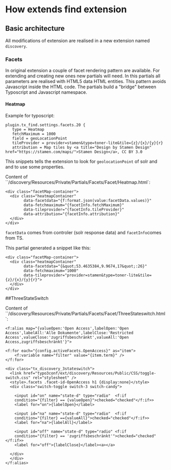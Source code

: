 # How extends find extension

## Basic architecture

All modifications of extension are realised in a new extension named `discovery`. 

### Facets

In original extension a couple of facet rendering pattern are available. For extending and creating new ones new partials will need. In this partials all parameters are realised with HTML5 data HTML entities. This pattern avoids Javascript inside the HTML code. The partials build a "bridge" between Typoscript and Javascript namespace.

#### Heatmap

Example for typoscript:
```
plugin.tx_find.settings.facets.20 {
   type = Heatmap
   fetchMaximum = 1000
   field = geoLocationPoint 
   tileProvider = provider=stamen&type=toner-lite&tile={z}/{x}/{y}{r}
   attribution = Map tiles by <a title="Design by Stamen Design" href="https://stamen.com/maps/">Stamen Design</a>, CC BY 3.0
```
This snippets tells the extension to look for `geolocationPoint` of solr and and to use some properties.

Content of ``/discovery/Resources/Private/Partials/Facets/Facet/Heatmap.html`:

```
<div class="facetMap-container">
  <div class="heatmapContainer"
        data-facetdata="{f:format.json(value:facetData.values)}"
        data-fetchmaximum="{facetInfo.fetchMaximum}" 
        data-tileprovider="{facetInfo.tileProvider}"
        data-attribution="{facetInfo.attribution}"
  </div>
</div>
```
`facetData` comes from controler (solr response data) and `facetInfo`comes from TS.

This partial generated a snippet like this:

```
<div class="facetMap-container">
  <div class="heatmapContainer"
        data-facetdata="{&quot;53.4635384,9.9674,17&quot;:26}"
        data-fetchmaximum="1000" 
        data-tileprovider="provider=stamen&type=toner-lite&tile={z}/{x}/{y}{r}">
  </div>
</div>
```

##ThreeStateSwitch

Content of ``/discovery/Resources/Private/Partials/Facets/Facet/ThreeStateswitch.html`:
```
<f:alias map="{valueOpen:'Open Access',labelOpen:'Open Access',labelAll:'Alle Dokumente',labelClose:'Restricted
Access',valueClose:'zugriffsbeschränkt',valueAll:'Open Access,zugriffsbeschränkt'}">

<f:for each="{config.activeFacets.OpenAccess}" as="item">
    <f:variable name="filter" value="{item.term}" />
</f:for>

<div class="tx_discovery_3stateswitch">
  <link href="typo3conf/ext/discovery/Resources/Public/CSS/toggle-switch.css" rel="stylesheet" />
  <style>.facets .facet-id-OpenAccess h1 {display:none}</style> 
  <div class="switch-toggle switch-3 switch-candy">

    <input id="on" name="state-d" type="radio"  <f:if
    condition="{filter} == {valueOpen}">checked="checked"</f:if>> 
    <label for="on">{labelOpen}</label>

    <input id="na" name="state-d" type="radio"  <f:if
    condition="{filter} =={valueAll}">checked="checked"</f:if>>
    <label for="na">{labelAll}</label>

    <input id="off" name="state-d" type="radio" <f:if
    condition="{filter} == 'zugriffsbeschränkt'">checked="checked"</f:if>>
    <label for="off">{labelClose}</label><a></a>

  </div>
  </div>
</f:alias>
```

